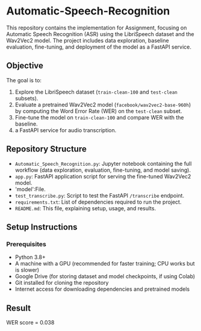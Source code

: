 # Automatic-Speech-Recognition


This repository contains the implementation for  Assignment, focusing on Automatic Speech Recognition (ASR) using the LibriSpeech dataset and the Wav2Vec2 model. The project includes data exploration, baseline evaluation, fine-tuning, and deployment of the model as a FastAPI service.

## Objective
The goal is to:
1. Explore the LibriSpeech dataset (`train-clean-100` and `test-clean` subsets).
2. Evaluate a pretrained Wav2Vec2 model (`facebook/wav2vec2-base-960h`) by computing the Word Error Rate (WER) on the `test-clean` subset.
3. Fine-tune the model on `train-clean-100` and compare WER with the baseline.
4. a FastAPI service for audio transcription.

## Repository Structure
- `Automatic_Speech_Recognition.py`: Jupyter notebook containing the full workflow (data exploration, evaluation, fine-tuning, and model saving).
- `app.py`: FastAPI application script for serving the fine-tuned Wav2Vec2 model.
- 'model':File.
- `test_transcribe.py`: Script to test the FastAPI `/transcribe` endpoint.
- `requirements.txt`: List of dependencies required to run the project.
- `README.md`: This file, explaining setup, usage, and results.

## Setup Instructions
### Prerequisites
- Python 3.8+
- A machine with a GPU (recommended for faster training; CPU works but is slower)
- Google Drive (for storing dataset and model checkpoints, if using Colab)
- Git installed for cloning the repository
- Internet access for downloading dependencies and pretrained models
## Result
WER score = 0.038

